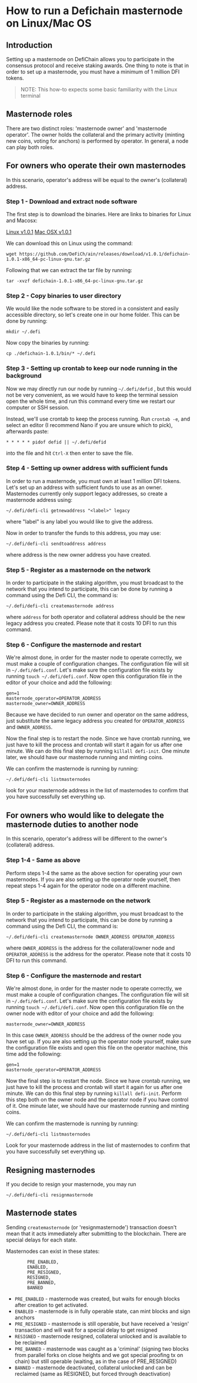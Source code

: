 # How to run a Defichain masternode on Linux/Mac OS

## Introduction

Setting up a masternode on DefiChain allows you to participate in the consensus protocol and receive staking awards. One thing to note is that in order to set up a masternode, you must have a minimum of 1 million DFI tokens.

> NOTE: This how-to expects some basic familiarity with the Linux terminal

## Masternode roles
There are two distinct roles: 'masternode owner' and 'masternode operator'. The owner holds the collateral and the primary activity (minting new coins, voting for anchors) is performed by operator. In general, a node can play both roles.

## For owners who operate their own masternodes
In this scenario, operator's address will be equal to the owner's (collateral) address.

### Step 1 - Download and extract node software

The first step is to download the binaries. Here are links to binaries for Linux and Macosx:

[Linux v1.0.1](https://github.com/DeFiCh/ain/releases/download/v1.0.1/defichain-1.0.1-x86_64-pc-linux-gnu.tar.gz)
[Mac OSX v1.0.1](https://github.com/DeFiCh/ain/releases/download/v1.0.1/defichain-1.0.1-x86_64-apple-darwin11.tar.gz)

We can download this on Linux using the command:

```
wget https://github.com/DeFiCh/ain/releases/download/v1.0.1/defichain-1.0.1-x86_64-pc-linux-gnu.tar.gz
```

Following that we can extract the tar file by running:
```
tar -xvzf defichain-1.0.1-x86_64-pc-linux-gnu.tar.gz
```

### Step 2 - Copy binaries to user directory

We would like the node software to be stored in a consistent and easily accessible directory, so let's create one in our home folder. This can be done by running:

```
mkdir ~/.defi
```

Now copy the binaries by running:
```
cp ./defichain-1.0.1/bin/* ~/.defi
```

### Step 3 - Setting up crontab to keep our node running in the background

Now we may directly run our node by running `~/.defi/defid` , but this would not be very convenient, as we would have to keep the terminal session open the whole time, and run this command every time we restart our computer or SSH session. 

Instead, we'll use crontab to keep the process running. Run `crontab -e`, and select an editor (I recommend Nano if you are unsure which to pick), afterwards paste:

```
* * * * * pidof defid || ~/.defi/defid
```

into the file and hit `Ctrl-X` then enter to save the file.

### Step 4 - Setting up owner address with sufficient funds

In order to run a masternode, you must own at least 1 million DFI tokens. Let's set up an address with sufficient funds to use as an owner. Masternodes currently only support legacy addresses, so create a masternode address using:

```
~/.defi/defi-cli getnewaddress "<label>" legacy
```

where "label" is any label you would like to give the address.

Now in order to transfer the funds to this address, you may use: 

```
~/.defi/defi-cli sendtoaddress address
```

where address is the new owner address you have created.

### Step 5 - Register as a masternode on the network

In order to participate in the staking algorithm, you must broadcast to the network that you intend to participate, this can be done by running a command using the Defi CLI, the command is:

```
~/.defi/defi-cli createmasternode address
```

where `address` for both operator and collateral address should be the new legacy address you created. Please note that it costs 10 DFI to run this command.

### Step 6 - Configure the masternode and restart

We're almost done, in order for the master node to operate correctly, we must make a couple of configuration changes. The configuration file will sit in `~/.defi/defi.conf`. Let's make sure the configuration file exists by running `touch ~/.defi/defi.conf`. Now open this configuration file in the editor of your choice and add the following:

```
gen=1
masternode_operator=OPERATOR_ADDRESS
masternode_owner=OWNER_ADDRESS
```

Because we have decided to run owner and operator on the same address, just substitute the same legacy address you created for `OPERATOR_ADDRESS` and `OWNER_ADDRESS`.

Now the final step is to restart the node. Since we have crontab running, we just have to kill the process and crontab will start it again for us after one minute. We can do this final step by running `killall defi-init`. One minute later, we should have our masternode running and minting coins.

We can confirm the masternode is running by running:

```
~/.defi/defi-cli listmasternodes
```

look for your masternode address in the list of masternodes to confirm that you have successfully set everything up.

## For owners who would like to delegate the masternode duties to another node
In this scenario, operator's address will be different to the owner's (collateral) address.

### Step 1-4 - Same as above

Perform steps 1-4 the same as the above section for operating your own masternodes. If you are also setting up the operator node yourself, then repeat steps 1-4 again for the operator node on a different machine.

### Step 5 - Register as a masternode on the network

In order to participate in the staking algorithm, you must broadcast to the network that you intend to participate, this can be done by running a command using the Defi CLI, the command is:

```
~/.defi/defi-cli createmasternode OWNER_ADDRESS OPERATOR_ADDRESS
``` 

where `OWNER_ADDRESS` is the address for the collateral/owner node and `OPERATOR_ADDRESS` is the address for the operator. Please note that it costs 10 DFI to run this command.

### Step 6 - Configure the masternode and restart

We're almost done, in order for the master node to operate correctly, we must make a couple of configuration changes. The configuration file will sit in `~/.defi/defi.conf`. Let's make sure the configuration file exists by running `touch ~/.defi/defi.conf`. Now open this configuration file on the owner node with editor of your choice and add the following:

```
masternode_owner=OWNER_ADDRESS
```

In this case `OWNER_ADDRESS` should be the address of the owner node you have set up. If you are also setting up the operator node yourself, make sure the configuration file exists and open this file on the operator machine, this time add the following:

```
gen=1
masternode_operator=OPERATOR_ADDRESS
```

Now the final step is to restart the node. Since we have crontab running, we just have to kill the process and crontab will start it again for us after one minute. We can do this final step by running `killall defi-init`. Perform this step both on the owner node and the operator node if you have control of it. One minute later, we should have our masternode running and minting coins.

We can confirm the masternode is running by running: 

```
~/.defi/defi-cli listmasternodes
```

Look for your masternode address in the list of masternodes to confirm that you have successfully set everything up.

## Resigning masternodes

If you decide to resign your masternode, you may run 

```
~/.defi/defi-cli resignmasternode
```
## Masternode states
Sending `createmasternode` (or 'resignmasternode') transaction doesn't mean that it acts immediately after submitting to the blockchain. There are special delays for each state.

Masternodes can exist in these states:
```
        PRE_ENABLED,
        ENABLED,
        PRE_RESIGNED,
        RESIGNED,
        PRE_BANNED,
        BANNED
```
- `PRE_ENABLED` - masternode was created, but waits for enough blocks after creation to get activated.
- `ENABLED` - masternode is in fully operable state, can mint blocks and sign anchors
- `PRE_RESIGNED` - masternode is still operable, but have received a 'resign' transaction and will wait for a special delay to get resigned
- `RESIGNED` - masternode resigned, collateral unlocked and is available to be reclaimed
- `PRE_BANNED` - masternode was caught as a 'criminal' (signing two blocks from parallel forks on close heights and we got special proofing tx on chain) but still operable (waiting, as in the case of PRE_RESIGNED)
- `BANNED` - masternode deactivated, collateral unlocked and can be reclaimed (same as RESIGNED, but forced through deactivation)
